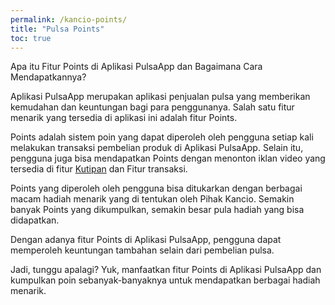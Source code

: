 ```yaml
---
permalink: /kancio-points/
title: "Pulsa Points"
toc: true
---
```


Apa itu Fitur Points di Aplikasi PulsaApp dan Bagaimana Cara Mendapatkannya?

Aplikasi PulsaApp merupakan aplikasi penjualan pulsa yang memberikan kemudahan dan keuntungan bagi para penggunanya. Salah satu fitur menarik yang tersedia di aplikasi ini adalah fitur Points.

Points adalah sistem poin yang dapat diperoleh oleh pengguna setiap kali melakukan transaksi pembelian produk di Aplikasi PulsaApp. Selain itu, pengguna juga bisa mendapatkan Points dengan menonton iklan video yang tersedia di fitur [Kutipan](https://kancio.com/kutipan/) dan Fitur transaksi.

Points yang diperoleh oleh pengguna bisa ditukarkan dengan berbagai macam hadiah menarik yang di tentukan oleh Pihak Kancio. Semakin banyak Points yang dikumpulkan, semakin besar pula hadiah yang bisa didapatkan.

Dengan adanya fitur Points di Aplikasi PulsaApp, pengguna dapat memperoleh keuntungan tambahan selain dari pembelian pulsa.

Jadi, tunggu apalagi? Yuk, manfaatkan fitur Points di Aplikasi PulsaApp dan kumpulkan poin sebanyak-banyaknya untuk mendapatkan berbagai hadiah menarik.